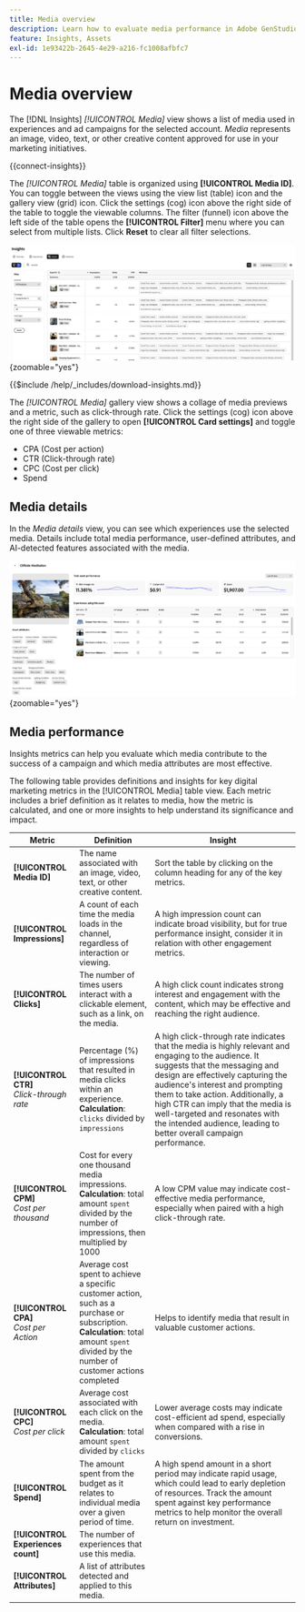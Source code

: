 ```yaml
---
title: Media overview
description: Learn how to evaluate media performance in Adobe GenStudio for Performance Marketing.
feature: Insights, Assets
exl-id: 1e93422b-2645-4e29-a216-fc1008afbfc7
---
```

# Media overview

The [!DNL Insights] _[!UICONTROL Media]_ view shows a list of media used in experiences and ad campaigns for the selected account. _Media_ represents an image, video, text, or other creative content approved for use in your marketing initiatives.

{{connect-insights}}

The _[!UICONTROL Media]_ table is organized using **[!UICONTROL Media ID]**. You can toggle between the views using the view list (table) icon and the gallery view (grid) icon. Click the settings (cog) icon above the right side of the table to toggle the viewable columns. The filter (funnel) icon above the left side of the table opens the **[!UICONTROL Filter]** menu where you can select from multiple lists. Click **Reset** to clear all filter selections.

![Media filter and table](/help/assets/insights-assets-filter.png){zoomable="yes"}

{{$include /help/_includes/download-insights.md}}

The _[!UICONTROL Media]_ gallery view shows a collage of media previews and a metric, such as click-through rate. Click the settings (cog) icon above the right side of the gallery to open **[!UICONTROL Card settings]** and toggle one of three viewable metrics:

- CPA (Cost per action)
- CTR (Click-through rate)
- CPC (Cost per click)
- Spend

## Media details

In the _Media details_ view, you can see which experiences use the selected media. Details include total media performance, user-defined attributes, and AI-detected features associated with the media.

![Media details](/help/assets/insights-asset-details.png){zoomable="yes"}

## Media performance

Insights metrics can help you evaluate which media contribute to the success of a campaign and which media attributes are most effective.

The following table provides definitions and insights for key digital marketing metrics in the [!UICONTROL Media] table view. Each metric includes a brief definition as it relates to media, how the metric is calculated, and one or more insights to help understand its significance and impact.

| Metric                 | Definition                    | Insight                          |
| ---------------------- | ----------------------------- | -------------------------------- |
| **[!UICONTROL Media ID]**  | The name associated with an image, video, text, or other creative content. | Sort the table by clicking on the column heading for any of the key metrics. |
| **[!UICONTROL Impressions]** | A count of each time the media loads in the channel, regardless of interaction or viewing. | A high impression count can indicate broad visibility, but for true performance insight, consider it in relation with other engagement metrics. |
| **[!UICONTROL Clicks]**      | The number of times users interact with a clickable element, such as a link, on the media. | A high click count indicates strong interest and engagement with the content, which may be effective and reaching the right audience. |
| **[!UICONTROL CTR]**<br>_Click-through rate_ | Percentage (%) of impressions that resulted in media clicks within an experience.<br>**Calculation**: `clicks` divided by `impressions` | A high click-through rate indicates that the media is highly relevant and engaging to the audience. It suggests that the messaging and design are effectively capturing the audience's interest and prompting them to take action. Additionally, a high CTR can imply that the media is well-targeted and resonates with the intended audience, leading to better overall campaign performance. |
| **[!UICONTROL CPM]**<br>_Cost per thousand_ | Cost for every one thousand media impressions.<br>**Calculation**: total amount `spent` divided by the number of impressions, then multiplied by 1000 | A low CPM value may indicate cost-effective media performance, especially when paired with a high click-through rate. |
| **[!UICONTROL CPA]**<br>_Cost per Action_ | Average cost spent to achieve a specific customer action, such as a purchase or subscription.<br>**Calculation**: total amount `spent` divided by the number of customer actions completed | Helps to identify media that result in valuable customer actions. |
| **[!UICONTROL CPC]**<br>_Cost per click_ | Average cost associated with each click on the media.<br>**Calculation**: total amount `spent` divided by `clicks` | Lower average costs may indicate cost-efficient ad spend, especially when compared with a rise in conversions. |
| **[!UICONTROL Spend]**       | The amount spent from the budget as it relates to individual media over a given period of time. | A high spend amount in a short period may indicate rapid usage, which could lead to early depletion of resources. Track the amount spent against key performance metrics to help monitor the overall return on investment. |
| **[!UICONTROL Experiences count]** | The number of experiences that use this media. | |
| **[!UICONTROL Attributes]**  | A list of attributes detected and applied to this media. | |
